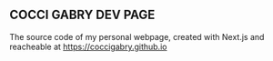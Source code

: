 ## COCCI GABRY DEV PAGE

The source code of my personal webpage, created with Next.js and reacheable at https://coccigabry.github.io
